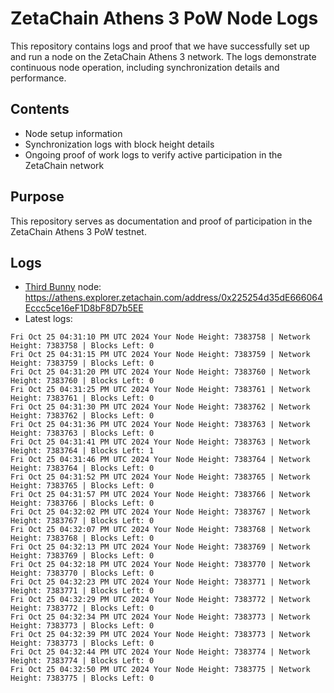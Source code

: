 # ZetaChain Athens 3 PoW Node Logs
This repository contains logs and proof that we have successfully set up and run a node on the ZetaChain Athens 3 network. The logs demonstrate continuous node operation, including synchronization details and performance.

## Contents
- Node setup information
- Synchronization logs with block height details
- Ongoing proof of work logs to verify active participation in the ZetaChain network

## Purpose
This repository serves as documentation and proof of participation in the ZetaChain Athens 3 PoW testnet.

## Logs

- [Third Bunny](https://thirdbunny.xyz/) node: https://athens.explorer.zetachain.com/address/0x225254d35dE666064Eccc5ce16eF1D8bF8D7b5EE
- Latest logs:
```
Fri Oct 25 04:31:10 PM UTC 2024 Your Node Height: 7383758 | Network Height: 7383758 | Blocks Left: 0
Fri Oct 25 04:31:15 PM UTC 2024 Your Node Height: 7383759 | Network Height: 7383759 | Blocks Left: 0
Fri Oct 25 04:31:20 PM UTC 2024 Your Node Height: 7383760 | Network Height: 7383760 | Blocks Left: 0
Fri Oct 25 04:31:25 PM UTC 2024 Your Node Height: 7383761 | Network Height: 7383761 | Blocks Left: 0
Fri Oct 25 04:31:30 PM UTC 2024 Your Node Height: 7383762 | Network Height: 7383762 | Blocks Left: 0
Fri Oct 25 04:31:36 PM UTC 2024 Your Node Height: 7383763 | Network Height: 7383763 | Blocks Left: 0
Fri Oct 25 04:31:41 PM UTC 2024 Your Node Height: 7383763 | Network Height: 7383764 | Blocks Left: 1
Fri Oct 25 04:31:46 PM UTC 2024 Your Node Height: 7383764 | Network Height: 7383764 | Blocks Left: 0
Fri Oct 25 04:31:52 PM UTC 2024 Your Node Height: 7383765 | Network Height: 7383765 | Blocks Left: 0
Fri Oct 25 04:31:57 PM UTC 2024 Your Node Height: 7383766 | Network Height: 7383766 | Blocks Left: 0
Fri Oct 25 04:32:02 PM UTC 2024 Your Node Height: 7383767 | Network Height: 7383767 | Blocks Left: 0
Fri Oct 25 04:32:07 PM UTC 2024 Your Node Height: 7383768 | Network Height: 7383768 | Blocks Left: 0
Fri Oct 25 04:32:13 PM UTC 2024 Your Node Height: 7383769 | Network Height: 7383769 | Blocks Left: 0
Fri Oct 25 04:32:18 PM UTC 2024 Your Node Height: 7383770 | Network Height: 7383770 | Blocks Left: 0
Fri Oct 25 04:32:23 PM UTC 2024 Your Node Height: 7383771 | Network Height: 7383771 | Blocks Left: 0
Fri Oct 25 04:32:29 PM UTC 2024 Your Node Height: 7383772 | Network Height: 7383772 | Blocks Left: 0
Fri Oct 25 04:32:34 PM UTC 2024 Your Node Height: 7383773 | Network Height: 7383773 | Blocks Left: 0
Fri Oct 25 04:32:39 PM UTC 2024 Your Node Height: 7383773 | Network Height: 7383773 | Blocks Left: 0
Fri Oct 25 04:32:44 PM UTC 2024 Your Node Height: 7383774 | Network Height: 7383774 | Blocks Left: 0
Fri Oct 25 04:32:50 PM UTC 2024 Your Node Height: 7383775 | Network Height: 7383775 | Blocks Left: 0
```
